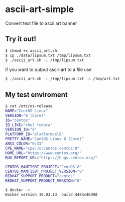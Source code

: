# ascii-art-simple
Convert text file to ascii art banner

## Try it out!
```sh
$ chmod +x ascii_art.sh
$ cp ./data/lipsum.txt /tmp/lipsum.txt
$ ./ascii_art.sh -i /tmp/lipsum.txt
```
if you want to output ascii-art to a file use
```sh
$ ./ascii_art.sh -i /tmp/lipsum.txt -o /tmp/art.txt
```
## My test enviroment
```sh
$ cat /etc/os-release
NAME="CentOS Linux"
VERSION="8 (Core)"
ID="centos"
ID_LIKE="rhel fedora"
VERSION_ID="8"
PLATFORM_ID="platform:el8"
PRETTY_NAME="CentOS Linux 8 (Core)"
ANSI_COLOR="0;31"
CPE_NAME="cpe:/o:centos:centos:8"
HOME_URL="https://www.centos.org/"
BUG_REPORT_URL="https://bugs.centos.org/"

CENTOS_MANTISBT_PROJECT="CentOS-8"
CENTOS_MANTISBT_PROJECT_VERSION="8"
REDHAT_SUPPORT_PRODUCT="centos"
REDHAT_SUPPORT_PRODUCT_VERSION="8"
```
```sh
$ docker -v
Docker version 19.03.13, build 4484c46d9d
```

